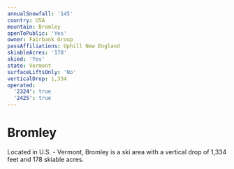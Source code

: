 ```yaml
---
annualSnowfall: '145'
country: USA
mountain: Bromley
openToPublic: 'Yes'
owner: Fairbank Group
passAffiliations: Uphill New England
skiableAcres: '178'
skied: 'Yes'
state: Vermont
surfaceLiftsOnly: 'No'
verticalDrop: 1,334
operated:
  '2324': true
  '2425': true
---
```



# Bromley

Located in U.S. - Vermont, Bromley is a ski area with a vertical drop of 1,334 feet and 178 skiable acres.
